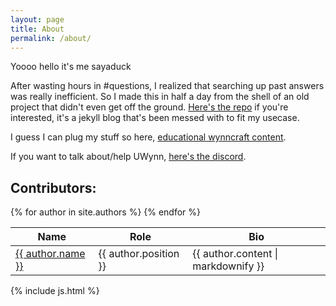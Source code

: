 ```yaml
---
layout: page
title: About
permalink: /about/
---
```


Yoooo hello it's me sayaduck

After wasting hours in #questions, I realized that searching up past answers was really inefficient. So I made this in half a day from the shell of an old project that didn't even get off the ground. [Here's the repo](https://github.com/UWynn/UWynn.github.io) if you're interested, it's a jekyll blog that's been messed with to fit my usecase.


I guess I can plug my stuff so here, [educational wynncraft content](https://www.youtube.com/c/SayaDuck).

If you want to talk about/help UWynn, [here's the discord](https://discord.gg/qMZEmqm7Zh).


## Contributors:

<table class="table table-dark table-striped table-hover" id="contriblist">
  <thead>
    <tr>
      <th>Name</th>
      <th>Role</th>
      <th>Bio</th>
    </tr>
  </thead>
  <tbody>
    {% for author in site.authors %}
    <tr>
      <td><a href="{{ author.url }}">{{ author.name }}</a></td>
      <td>{{ author.position }} </td>
      <td>{{ author.content | markdownify }}</td>
    </tr>
    {% endfor %}
  </tbody>
</table>

{% include js.html %}
<script>
  $(document).ready(function() {
      $('#contriblist').DataTable( {
        "paging": false, 
        "autoWidth": false,
        "columns": [
          { "width": "20%" }, // name
          { "width": "20%" }, // role
          { "width": "60%" } // bio
        ]
      });
  } );
</script>